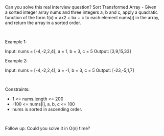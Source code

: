 Can you solve this real interview question? Sort Transformed Array - Given a sorted integer array nums and three integers a, b and c, apply a quadratic function of the form f(x) = ax2 + bx + c to each element nums[i] in the array, and return the array in a sorted order.

 

Example 1:

Input: nums = [-4,-2,2,4], a = 1, b = 3, c = 5
Output: [3,9,15,33]


Example 2:

Input: nums = [-4,-2,2,4], a = -1, b = 3, c = 5
Output: [-23,-5,1,7]


 

Constraints:

 * 1 <= nums.length <= 200
 * -100 <= nums[i], a, b, c <= 100
 * nums is sorted in ascending order.

 

Follow up: Could you solve it in O(n) time?